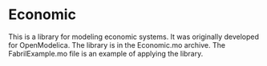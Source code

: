# Economic

This is a library for modeling economic systems. It was originally developed for OpenModelica.
The library is in the Economic.mo archive.
The FabrilExample.mo file is an example of applying the library.
